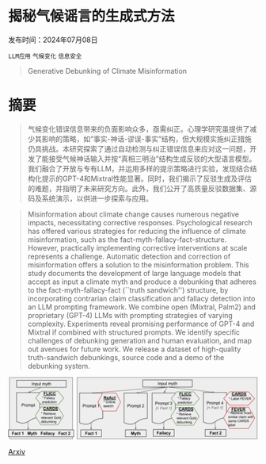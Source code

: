# 揭秘气候谣言的生成式方法

发布时间：2024年07月08日

`LLM应用` `气候变化` `信息安全`

> Generative Debunking of Climate Misinformation

# 摘要

> 气候变化错误信息带来的负面影响众多，亟需纠正。心理学研究虽提供了减少其影响的策略，如“事实-神话-谬误-事实”结构，但大规模实施纠正措施仍具挑战。本研究探索了通过自动检测与纠正错误信息来应对这一问题，开发了能接受气候神话输入并按“真相三明治”结构生成反驳的大型语言模型。我们融合了开放与专有LLM，并运用多样的提示策略进行实验，发现结合结构化提示的GPT-4和Mixtral性能显著。同时，我们揭示了反驳生成及评估的难题，并指明了未来研究方向。此外，我们公开了高质量反驳数据集、源码及系统演示，以供进一步探索与应用。

> Misinformation about climate change causes numerous negative impacts, necessitating corrective responses. Psychological research has offered various strategies for reducing the influence of climate misinformation, such as the fact-myth-fallacy-fact-structure. However, practically implementing corrective interventions at scale represents a challenge. Automatic detection and correction of misinformation offers a solution to the misinformation problem. This study documents the development of large language models that accept as input a climate myth and produce a debunking that adheres to the fact-myth-fallacy-fact (``truth sandwich'') structure, by incorporating contrarian claim classification and fallacy detection into an LLM prompting framework. We combine open (Mixtral, Palm2) and proprietary (GPT-4) LLMs with prompting strategies of varying complexity. Experiments reveal promising performance of GPT-4 and Mixtral if combined with structured prompts. We identify specific challenges of debunking generation and human evaluation, and map out avenues for future work. We release a dataset of high-quality truth-sandwich debunkings, source code and a demo of the debunking system.

![揭秘气候谣言的生成式方法](../../../paper_images/2407.05599/x1.png)

[Arxiv](https://arxiv.org/abs/2407.05599)